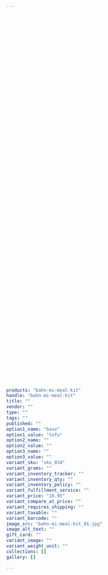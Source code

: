 ```yaml
---
 

 

 

 

 

 

 

 

 

 

 

 

 

 

 

 

 

 

 

 

 

 

 

 

 

 

 

 

 

 

 

 

 

 

 

products: "bahn-mi-meal-kit"
handle: "bahn-mi-meal-kit"
title: ""
vendor: ""
type: ""
tags: ""
published: ""
option1_name: "base"
option1_value: "tofu"
option2_name: ""
option2_value: ""
option3_name: ""
option3_value: ""
variant_sku: "sku_034"
variant_grams: ""
variant_inventory_tracker: ""
variant_inventory_qty: ""
variant_inventory_policy: ""
variant_fulfillment_service: ""
variant_price: "18.95"
variant_compare_at_price: ""
variant_requires_shipping: ""
variant_taxable: ""
variant_barcode: ""
image_src: "bahn-mi-meal-kit_01.jpg"
image_alt_text: ""
gift_card: ""
variant_image: ""
variant_weight_unit: ""
collections: []
gallery: []

---
```





 

 

 

 

 

 

 

 

 

 

 

 

 

